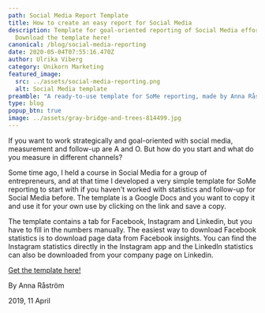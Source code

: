 ```yaml
---
path: Social Media Report Template
title: How to create an easy report for Social Media
description: Template for goal-oriented reporting of Social Media efforts.
  Download the template here!
canonical: /blog/social-media-reporting
date: 2020-05-04T07:55:16.470Z
author: Ulrika Viberg
category: Unikorn Marketing
featured_image:
  src: ../assets/social-media-reporting.png
  alt: Social Media template
preamble: "A ready-to-use template for SoMe reporting, made by Anna Råström. "
type: blog
popup_btn: true
image: ../assets/gray-bridge-and-trees-814499.jpg
---
```

If you want to work strategically and goal-oriented with social media, measurement and follow-up are A and O. But how do you start and what do you measure in different channels?

Some time ago, I held a course in Social Media for a group of entrepreneurs, and at that time I developed a very simple template for SoMe reporting to start with if you haven't worked with statistics and follow-up for Social Media before. The template is a Google Docs and you want to copy it and use it for your own use by clicking on the link and save a copy.

The template contains a tab for Facebook, Instagram and Linkedin, but you have to fill in the numbers manually. The easiest way to download Facebook statistics is to download page data from Facebook insights. You can find the Instagram statistics directly in the Instagram app and the LinkedIn statistics can also be downloaded from your company page on Linkedin.

[Get the template here!](https://docs.google.com/spreadsheets/d/1asKWSB3evYE7Ob-6CEjiy_R9h9p52wnvbDALKc7VxZ4/edit?usp=sharing)

By Anna Råström 

2019, 11 April